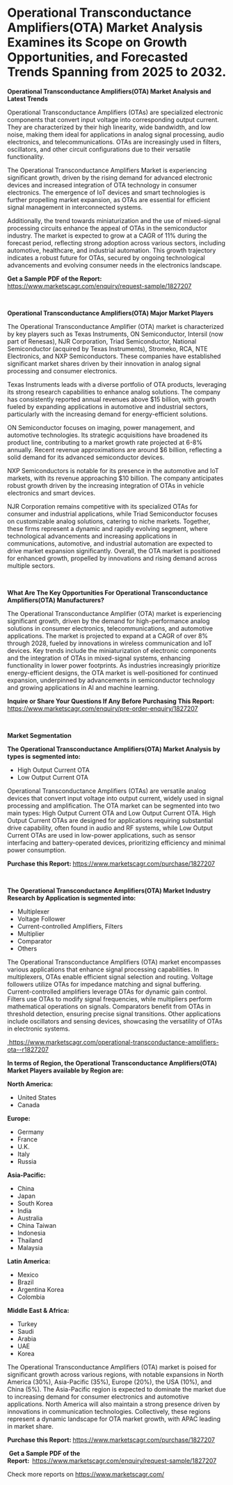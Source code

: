 <p><h1>Operational Transconductance Amplifiers(OTA) Market Analysis Examines its Scope on Growth Opportunities, and Forecasted Trends Spanning from 2025 to 2032.</h1></p><p><strong>Operational Transconductance Amplifiers(OTA) Market Analysis and Latest Trends</strong></p>
<p><p>Operational Transconductance Amplifiers (OTAs) are specialized electronic components that convert input voltage into corresponding output current. They are characterized by their high linearity, wide bandwidth, and low noise, making them ideal for applications in analog signal processing, audio electronics, and telecommunications. OTAs are increasingly used in filters, oscillators, and other circuit configurations due to their versatile functionality.</p><p>The Operational Transconductance Amplifiers Market is experiencing significant growth, driven by the rising demand for advanced electronic devices and increased integration of OTA technology in consumer electronics. The emergence of IoT devices and smart technologies is further propelling market expansion, as OTAs are essential for efficient signal management in interconnected systems. </p><p>Additionally, the trend towards miniaturization and the use of mixed-signal processing circuits enhance the appeal of OTAs in the semiconductor industry. The market is expected to grow at a CAGR of 11% during the forecast period, reflecting strong adoption across various sectors, including automotive, healthcare, and industrial automation. This growth trajectory indicates a robust future for OTAs, secured by ongoing technological advancements and evolving consumer needs in the electronics landscape.</p></p>
<p><strong>Get a Sample PDF of the Report:&nbsp;</strong> <a href="https://www.marketscagr.com/enquiry/request-sample/1827207?utm_campaign=1889&utm_medium=2&utm_source=Github&utm_content=ia&utm_term=13022025&utm_id=operational-transconductance-amplifiersota">https://www.marketscagr.com/enquiry/request-sample/1827207</a></p>
<p>&nbsp;</p>
<p><strong>Operational Transconductance Amplifiers(OTA) Major Market Players</strong></p>
<p><p>The Operational Transconductance Amplifier (OTA) market is characterized by key players such as Texas Instruments, ON Semiconductor, Intersil (now part of Renesas), NJR Corporation, Triad Semiconductor, National Semiconductor (acquired by Texas Instruments), Stromeko, RCA, NTE Electronics, and NXP Semiconductors. These companies have established significant market shares driven by their innovation in analog signal processing and consumer electronics.</p><p>Texas Instruments leads with a diverse portfolio of OTA products, leveraging its strong research capabilities to enhance analog solutions. The company has consistently reported annual revenues above $15 billion, with growth fueled by expanding applications in automotive and industrial sectors, particularly with the increasing demand for energy-efficient solutions.</p><p>ON Semiconductor focuses on imaging, power management, and automotive technologies. Its strategic acquisitions have broadened its product line, contributing to a market growth rate projected at 6-8% annually. Recent revenue approximations are around $6 billion, reflecting a solid demand for its advanced semiconductor devices.</p><p>NXP Semiconductors is notable for its presence in the automotive and IoT markets, with its revenue approaching $10 billion. The company anticipates robust growth driven by the increasing integration of OTAs in vehicle electronics and smart devices.</p><p>NJR Corporation remains competitive with its specialized OTAs for consumer and industrial applications, while Triad Semiconductor focuses on customizable analog solutions, catering to niche markets. Together, these firms represent a dynamic and rapidly evolving segment, where technological advancements and increasing applications in communications, automotive, and industrial automation are expected to drive market expansion significantly. Overall, the OTA market is positioned for enhanced growth, propelled by innovations and rising demand across multiple sectors.</p></p>
<p>&nbsp;</p>
<p><strong>What Are The Key Opportunities For Operational Transconductance Amplifiers(OTA) Manufacturers?</strong></p>
<p><p>The Operational Transconductance Amplifier (OTA) market is experiencing significant growth, driven by the demand for high-performance analog solutions in consumer electronics, telecommunications, and automotive applications. The market is projected to expand at a CAGR of over 8% through 2028, fueled by innovations in wireless communication and IoT devices. Key trends include the miniaturization of electronic components and the integration of OTAs in mixed-signal systems, enhancing functionality in lower power footprints. As industries increasingly prioritize energy-efficient designs, the OTA market is well-positioned for continued expansion, underpinned by advancements in semiconductor technology and growing applications in AI and machine learning.</p></p>
<p><strong>Inquire or Share Your Questions If Any Before Purchasing This Report:</strong> <a href="https://www.marketscagr.com/enquiry/pre-order-enquiry/1827207?utm_campaign=1889&utm_medium=2&utm_source=Github&utm_content=ia&utm_term=13022025&utm_id=operational-transconductance-amplifiersota">https://www.marketscagr.com/enquiry/pre-order-enquiry/1827207</a></p>
<p>&nbsp;</p>
<p><strong>Market Segmentation</strong></p>
<p><strong>The Operational Transconductance Amplifiers(OTA) Market Analysis by types is segmented into:</strong></p>
<p><ul><li>High Output Current OTA</li><li>Low Output Current OTA</li></ul></p>
<p><p>Operational Transconductance Amplifiers (OTAs) are versatile analog devices that convert input voltage into output current, widely used in signal processing and amplification. The OTA market can be segmented into two main types: High Output Current OTA and Low Output Current OTA. High Output Current OTAs are designed for applications requiring substantial drive capability, often found in audio and RF systems, while Low Output Current OTAs are used in low-power applications, such as sensor interfacing and battery-operated devices, prioritizing efficiency and minimal power consumption.</p></p>
<p><strong>Purchase this Report:&nbsp;</strong><a href="https://www.marketscagr.com/purchase/1827207?utm_campaign=1889&utm_medium=2&utm_source=Github&utm_content=ia&utm_term=13022025&utm_id=operational-transconductance-amplifiersota">https://www.marketscagr.com/purchase/1827207</a></p>
<p>&nbsp;</p>
<p><strong>The Operational Transconductance Amplifiers(OTA) Market Industry Research by Application is segmented into:</strong></p>
<p><ul><li>Multiplexer</li><li>Voltage Follower</li><li>Current-controlled Amplifiers, Filters</li><li>Multiplier</li><li>Comparator</li><li>Others</li></ul></p>
<p><p>The Operational Transconductance Amplifiers (OTA) market encompasses various applications that enhance signal processing capabilities. In multiplexers, OTAs enable efficient signal selection and routing. Voltage followers utilize OTAs for impedance matching and signal buffering. Current-controlled amplifiers leverage OTAs for dynamic gain control. Filters use OTAs to modify signal frequencies, while multipliers perform mathematical operations on signals. Comparators benefit from OTAs in threshold detection, ensuring precise signal transitions. Other applications include oscillators and sensing devices, showcasing the versatility of OTAs in electronic systems.</p></p>
<p><a href="https://www.marketscagr.com/operational-transconductance-amplifiers-ota--r1827207?utm_campaign=1889&utm_medium=2&utm_source=Github&utm_content=ia&utm_term=13022025&utm_id=operational-transconductance-amplifiersota">&nbsp;https://www.marketscagr.com/operational-transconductance-amplifiers-ota--r1827207</a></p>
<p><strong>In terms of Region, the Operational Transconductance Amplifiers(OTA) Market Players available by Region are:</strong></p>
<p>
    <p> <strong> North America: </strong>
        <ul>
            <li>United States</li>
            <li>Canada</li>
        </ul>
        </p> 
    <p> <strong> Europe: </strong>
        <ul>
            <li>Germany</li>
            <li>France</li>
            <li>U.K.</li>
            <li>Italy</li>
            <li>Russia</li>
        </ul>
        </p> 
    <p> <strong> Asia-Pacific: </strong>
        <ul>
            <li>China</li>
            <li>Japan</li>
            <li>South Korea</li>
            <li>India</li>
            <li>Australia</li>
            <li>China Taiwan</li>
            <li>Indonesia</li>
            <li>Thailand</li>
            <li>Malaysia</li>
        </ul>
        </p> 
    <p> <strong> Latin America: </strong>
        <ul>
            <li>Mexico</li>
            <li>Brazil</li>
            <li>Argentina Korea</li>
            <li>Colombia</li>
        </ul>
        </p> 
    <p> <strong> Middle East & Africa: </strong>
        <ul>
            <li>Turkey</li>
            <li>Saudi</li>
            <li>Arabia</li>
            <li>UAE</li>
            <li>Korea</li>
        </ul>
    </p>
    </p>
<p><p>The Operational Transconductance Amplifiers (OTA) market is poised for significant growth across various regions, with notable expansions in North America (30%), Asia-Pacific (35%), Europe (20%), the USA (10%), and China (5%). The Asia-Pacific region is expected to dominate the market due to increasing demand for consumer electronics and automotive applications. North America will also maintain a strong presence driven by innovations in communication technologies. Collectively, these regions represent a dynamic landscape for OTA market growth, with APAC leading in market share.</p></p>
<p><strong>Purchase this Report: </strong><a href="https://www.marketscagr.com/purchase/1827207?utm_campaign=1889&utm_medium=2&utm_source=Github&utm_content=ia&utm_term=13022025&utm_id=operational-transconductance-amplifiersota">https://www.marketscagr.com/purchase/1827207</a></p>
<p>&nbsp;<strong>Get a Sample PDF of the Report:&nbsp;&nbsp;</strong><a href="https://www.marketscagr.com/enquiry/request-sample/1827207?utm_campaign=1889&utm_medium=2&utm_source=Github&utm_content=ia&utm_term=13022025&utm_id=operational-transconductance-amplifiersota">https://www.marketscagr.com/enquiry/request-sample/1827207</a></p>
<p><strong></strong></p>
<p>Check more reports on <a href="https://www.marketscagr.com/?utm_campaign=1889&utm_medium=2&utm_source=Github&utm_content=ia&utm_term=13022025&utm_id=operational-transconductance-amplifiersota">https://www.marketscagr.com/</a></p>
